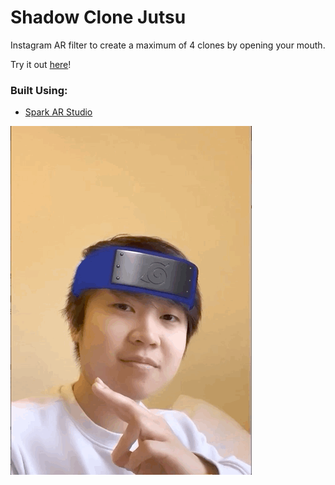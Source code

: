 # Shadow Clone Jutsu

Instagram AR filter to create a maximum of 4 clones by opening your mouth.

Try it out [here](https://www.instagram.com/a/r/?effect_id=2415482212098921)!

### Built Using:
- [Spark AR Studio](https://sparkar.facebook.com/ar-studio/)

![Demo](demo.gif)
